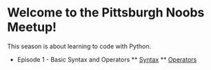 # Welcome to the Pittsburgh Noobs Meetup!

This season is about learning to code with Python.

* Episode 1 - Basic Syntax and Operators
** [Syntax](syntax.md)
** [Operators](operators.md)
